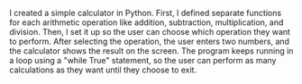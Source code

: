 I created a simple calculator in Python. First, I defined separate functions for each arithmetic operation like addition, subtraction, multiplication, and division. Then, I set it up so the user can choose which operation they want to perform. After selecting the operation, the user enters two numbers, and the calculator shows the result on the screen. The program keeps running in a loop using a "while True" statement, so the user can perform as many calculations as they want until they choose to exit.
